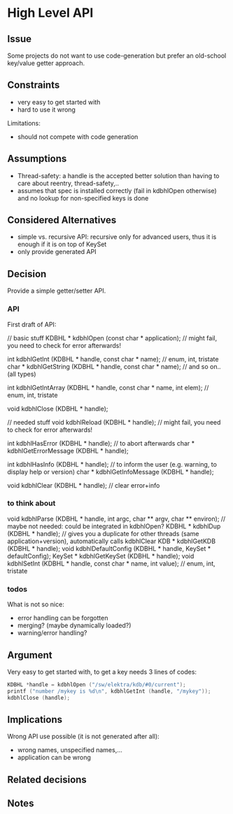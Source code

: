 # High Level API #

## Issue ##

Some projects do not want to use code-generation but prefer
an old-school key/value getter approach.

## Constraints ##

- very easy to get started with
- hard to use it wrong

Limitations:

- should not compete with code generation

## Assumptions ##

- Thread-safety: a handle is the accepted better solution than having to
  care about reentry, thread-safety,..
- assumes that spec is installed correctly (fail in kdbhlOpen otherwise)
  and no lookup for non-specified keys is done

## Considered Alternatives ##

- simple vs. recursive API: recursive only for advanced users, thus it is enough if it is on top of KeySet
- only provide generated API

## Decision ##

Provide a simple getter/setter API.

### API ###

First draft of API:

// basic stuff
KDBHL * kdbhlOpen (const char * application); // might fail, you need to check for error afterwards!

int kdbhlGetInt (KDBHL * handle, const char * name); // enum, int, tristate
char * kdbhlGetString (KDBHL * handle, const char * name);
// and so on.. (all types)

int kdbhlGetIntArray (KDBHL * handle, const char * name, int elem); // enum, int, tristate

void kdbhlClose (KDBHL * handle);

// needed stuff
void kdbhlReload (KDBHL * handle); // might fail, you need to check for error afterwards!

int kdbhlHasError (KDBHL * handle); // to abort afterwards
char * kdbhlGetErrorMessage (KDBHL * handle);

int kdbhlHasInfo (KDBHL * handle); // to inform the user (e.g. warning, to display help or version)
char * kdbhlGetInfoMessage (KDBHL * handle);

void kdbhlClear (KDBHL * handle); // clear error+info

### to think about ###

void kdbhlParse (KDBHL * handle, int argc, char ** argv, char ** environ); // maybe not needed: could be integrated in kdbhlOpen?
KDBHL * kdbhlDup (KDBHL * handle); // gives you a duplicate for other threads (same application+version), automatically calls kdbhlClear
KDB * kdbhlGetKDB (KDBHL * handle);
void kdbhlDefaultConfig (KDBHL * handle, KeySet * defaultConfig);
KeySet * kdbhlGetKeySet (KDBHL * handle);
void kdbhlSetInt (KDBHL * handle, const char * name, int value); // enum, int, tristate


### todos ###

What is not so nice:

- error handling can be forgotten
- merging? (maybe dynamically loaded?)
- warning/error handling?

## Argument ##

Very easy to get started with, to get a key needs 3 lines of codes:

```c
KDBHL *handle = kdbhlOpen ("/sw/elektra/kdb/#0/current");
printf ("number /mykey is %d\n", kdbhlGetInt (handle, "/mykey"));
kdbhlClose (handle);
```

## Implications ##

Wrong API use possible (it is not generated after all):

- wrong names, unspecified names,...
- application can be wrong

## Related decisions ##

## Notes ##
